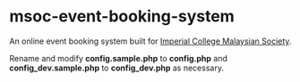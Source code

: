 msoc-event-booking-system
=========================

An online event booking system built for [Imperial College Malaysian Society](http://icu.ms/).

Rename and modify **config.sample.php** to **config.php** and **config\_dev.sample.php** to **config\_dev.php** as necessary.